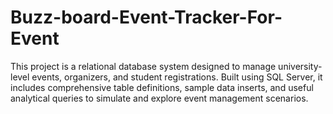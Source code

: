 # Buzz-board-Event-Tracker-For-Event
This project is a relational database system designed to manage university-level events, organizers, and student registrations. Built using SQL Server, it includes comprehensive table definitions, sample data inserts, and useful analytical queries to simulate and explore event management scenarios.

